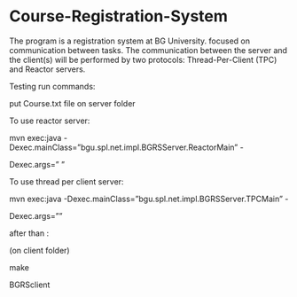 # Course-Registration-System
The program is a registration system at BG University. focused on communication between tasks. The communication between the server and the client(s) will be performed by two protocols: Thread-Per-Client (TPC) and Reactor servers. 


Testing run commands:

put Course.txt file on server folder

To use reactor server:

mvn exec:java -Dexec.mainClass=”bgu.spl.net.impl.BGRSServer.ReactorMain” -

Dexec.args=”<port> <No of threads>”


To use thread per client server:

mvn exec:java -Dexec.mainClass=”bgu.spl.net.impl.BGRSServer.TPCMain” -

Dexec.args=”<port>”

after than :

(on client folder)

make

BGRSclient <ip> <port> 



